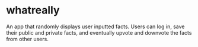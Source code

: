 whatreally
==========

An app that randomly displays user inputted facts.
Users can log in, save their public and private facts, and eventually upvote and downvote the facts from other users.

